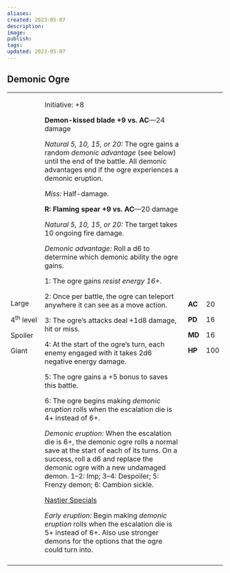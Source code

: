 ```yaml
---
aliases: 
created: 2023-05-07
description: 
image: 
publish: 
tags: 
updated: 2023-05-07
---
```


## Demonic Ogre

<table>
<colgroup>
<col style="width: 16%" />
<col style="width: 71%" />
<col style="width: 5%" />
<col style="width: 6%" />
</colgroup>
<tbody>
<tr class="odd">
<td><p>Large</p>
<p>4<sup>th</sup> level</p>
<p>Spoiler</p>
<p>Giant</p></td>
<td><p>Initiative: +8</p>
<p><strong>Demon-kissed blade +9 vs. AC</strong>—24 damage</p>
<p><em>Natural 5, 10, 15, or 20:</em> The ogre gains a random
<em>demonic advantage</em> (see below) until the end of the battle. All
demonic advantages end if the ogre experiences a demonic eruption.</p>
<p><em>Miss:</em> Half-damage.</p>
<p><strong>R: Flaming spear +9 vs. AC</strong>—20 damage</p>
<p><em>Natural 5, 10, 15, or 20:</em> The target takes 10 ongoing fire
damage.</p>
<p><em>Demonic advantage:</em> Roll a d6 to determine which demonic
ability the ogre gains.</p>
<p>1: The ogre gains <em>resist energy 16+</em>.</p>
<p>2: Once per battle, the ogre can teleport anywhere it can see as a
move action.</p>
<p>3: The ogre’s attacks deal +1d8 damage, hit or miss.</p>
<p>4: At the start of the ogre’s turn, each enemy engaged with it takes
2d6 negative energy damage.</p>
<p>5: The ogre gains a +5 bonus to saves this battle.</p>
<p>6: The ogre begins making <em>demonic eruption</em> rolls when the
escalation die is 4+ instead of 6+.</p>
<p><em>Demonic eruption:</em> When the escalation die is 6+, the demonic
ogre rolls a normal save at the start of each of its turns. On a
success, roll a d6 and replace the demonic ogre with a new undamaged
demon. 1–2: Imp; 3–4: Despoiler; 5: Frenzy demon; 6: Cambion sickle.</p>
<p><u>Nastier Specials</u></p>
<p><em>Early eruption:</em> Begin making <em>demonic eruption</em> rolls
when the escalation die is 5+ instead of 6+. Also use stronger demons
for the options that the ogre could turn into.</p></td>
<td><p><strong>AC</strong></p>
<p><strong>PD</strong></p>
<p><strong>MD</strong></p>
<p><strong>HP</strong></p></td>
<td><p>20</p>
<p>16</p>
<p>16</p>
<p>100</p></td>
</tr>
<tr class="even">
<td></td>
<td></td>
<td></td>
<td></td>
</tr>
</tbody>
</table>

